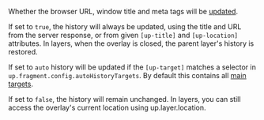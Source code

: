 Whether the browser URL, window title and meta tags will be [updated](https://unpoly.com/updating-history).

If set to `true`, the history will always be updated, using the title and URL from the server response, or from given `[up-title]` and `[up-location]` attributes. In layers, when the overlay is closed, the parent layer's history is restored.

If set to `auto` history will be updated if the `[up-target]` matches a selector in `up.fragment.config.autoHistoryTargets`. By default this contains all [main targets](https://unpoly.com/up-main).

If set to `false`, the history will remain unchanged. In layers, you can still access the overlay's current location using up.layer.location.
